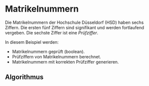 # Matrikelnummern
Die Matrikelnummern der Hochschule Düsseldorf (HSD) haben sechs Ziffern.
Die ersten fünf Ziffern sind signifikant und werden fortlaufend vergeben.
Die sechste Ziffer ist eine *Prüfziffer*.

In diesem Beispiel werden:
- Matrikelnummern geprüft (boolean).
- Prüfziffern von Matrikelnummern berechnet.
- Matrikelnummern mit korrekten Prüfziffer generieren.

## Algorithmus
